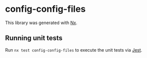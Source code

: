 # config-config-files

This library was generated with [Nx](https://nx.dev).

## Running unit tests

Run `nx test config-config-files` to execute the unit tests via [Jest](https://jestjs.io).
